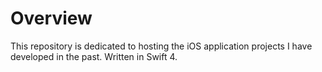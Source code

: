 # Overview
This repository is dedicated to hosting the iOS application projects I have developed in the past. Written in Swift 4.